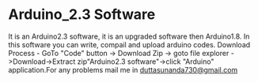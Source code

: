 # Arduino_2.3 Software
It is an Arduino2.3 software, it is an upgraded software then Arduino1.8. In this software you can write, compail and upload arduino codes. Download Process - GoTo "Code" button -> Download Zip -> goto file explorer ->Download->Extract zip"Arduino2.3 software"->click "Arduino" application.For any problems mail me in duttasunanda730@gmail.com

